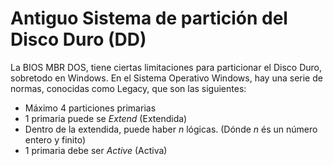 # Antiguo Sistema de partición del Disco Duro (DD)

La BIOS MBR DOS, tiene ciertas limitaciones para particionar el Disco Duro, sobretodo en Windows. En el Sistema Operativo Windows, hay una serie de normas, conocidas como Legacy, que son las siguientes:

- Máximo 4 particiones primarias
- 1 primaria puede se _Extend_ (Extendida)
- Dentro de la extendida, puede haber _n_ lógicas. (Dónde _n_ és un número entero y finito)
- 1 primaria debe ser _Active_ (Activa)
